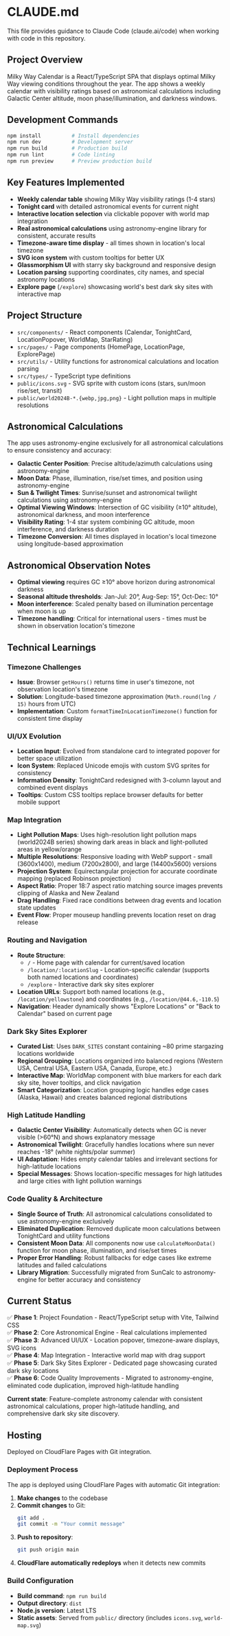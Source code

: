 # CLAUDE.md

This file provides guidance to Claude Code (claude.ai/code) when working with code in this repository.

## Project Overview

Milky Way Calendar is a React/TypeScript SPA that displays optimal Milky Way viewing conditions throughout the year. The app shows a weekly calendar with visibility ratings based on astronomical calculations including Galactic Center altitude, moon phase/illumination, and darkness windows.

## Development Commands

```bash
npm install          # Install dependencies
npm run dev          # Development server
npm run build        # Production build
npm run lint         # Code linting
npm run preview      # Preview production build
```

## Key Features Implemented

- **Weekly calendar table** showing Milky Way visibility ratings (1-4 stars)
- **Tonight card** with detailed astronomical events for current night
- **Interactive location selection** via clickable popover with world map integration
- **Real astronomical calculations** using astronomy-engine library for consistent, accurate results
- **Timezone-aware time display** - all times shown in location's local timezone
- **SVG icon system** with custom tooltips for better UX
- **Glassmorphism UI** with starry sky background and responsive design
- **Location parsing** supporting coordinates, city names, and special astronomy locations
- **Explore page** (`/explore`) showcasing world's best dark sky sites with interactive map

## Project Structure

- `src/components/` - React components (Calendar, TonightCard, LocationPopover, WorldMap, StarRating)
- `src/pages/` - Page components (HomePage, LocationPage, ExplorePage)
- `src/utils/` - Utility functions for astronomical calculations and location parsing
- `src/types/` - TypeScript type definitions
- `public/icons.svg` - SVG sprite with custom icons (stars, sun/moon rise/set, transit)
- `public/world2024B-*.{webp,jpg,png}` - Light pollution maps in multiple resolutions

## Astronomical Calculations

The app uses astronomy-engine exclusively for all astronomical calculations to ensure consistency and accuracy:

- **Galactic Center Position**: Precise altitude/azimuth calculations using astronomy-engine
- **Moon Data**: Phase, illumination, rise/set times, and position using astronomy-engine
- **Sun & Twilight Times**: Sunrise/sunset and astronomical twilight calculations using astronomy-engine
- **Optimal Viewing Windows**: Intersection of GC visibility (≥10° altitude), astronomical darkness, and moon interference
- **Visibility Rating**: 1-4 star system combining GC altitude, moon interference, and darkness duration
- **Timezone Conversion**: All times displayed in location's local timezone using longitude-based approximation

## Astronomical Observation Notes

- **Optimal viewing** requires GC ≥10° above horizon during astronomical darkness
- **Seasonal altitude thresholds**: Jan-Jul: 20°, Aug-Sep: 15°, Oct-Dec: 10°
- **Moon interference**: Scaled penalty based on illumination percentage when moon is up
- **Timezone handling**: Critical for international users - times must be shown in observation location's timezone

## Technical Learnings

### Timezone Challenges
- **Issue**: Browser `getHours()` returns time in user's timezone, not observation location's timezone
- **Solution**: Longitude-based timezone approximation (`Math.round(lng / 15)` hours from UTC)
- **Implementation**: Custom `formatTimeInLocationTimezone()` function for consistent time display

### UI/UX Evolution
- **Location Input**: Evolved from standalone card to integrated popover for better space utilization
- **Icon System**: Replaced Unicode emojis with custom SVG sprites for consistency
- **Information Density**: TonightCard redesigned with 3-column layout and combined event displays
- **Tooltips**: Custom CSS tooltips replace browser defaults for better mobile support

### Map Integration
- **Light Pollution Maps**: Uses high-resolution light pollution maps (world2024B series) showing dark areas in black and light-polluted areas in yellow/orange
- **Multiple Resolutions**: Responsive loading with WebP support - small (3600x1400), medium (7200x2800), and large (14400x5600) versions
- **Projection System**: Equirectangular projection for accurate coordinate mapping (replaced Robinson projection)
- **Aspect Ratio**: Proper 18:7 aspect ratio matching source images prevents clipping of Alaska and New Zealand
- **Drag Handling**: Fixed race conditions between drag events and location state updates
- **Event Flow**: Proper mouseup handling prevents location reset on drag release

### Routing and Navigation
- **Route Structure**: 
  - `/` - Home page with calendar for current/saved location
  - `/location/:locationSlug` - Location-specific calendar (supports both named locations and coordinates)
  - `/explore` - Interactive dark sky sites explorer
- **Location URLs**: Support both named locations (e.g., `/location/yellowstone`) and coordinates (e.g., `/location/@44.6,-110.5`)
- **Navigation**: Header dynamically shows "Explore Locations" or "Back to Calendar" based on current page

### Dark Sky Sites Explorer
- **Curated List**: Uses `DARK_SITES` constant containing ~80 prime stargazing locations worldwide
- **Regional Grouping**: Locations organized into balanced regions (Western USA, Central USA, Eastern USA, Canada, Europe, etc.)
- **Interactive Map**: WorldMap component with blue markers for each dark sky site, hover tooltips, and click navigation
- **Smart Categorization**: Location grouping logic handles edge cases (Alaska, Hawaii) and creates balanced regional distributions

### High Latitude Handling
- **Galactic Center Visibility**: Automatically detects when GC is never visible (>60°N) and shows explanatory message
- **Astronomical Twilight**: Gracefully handles locations where sun never reaches -18° (white nights/polar summer)
- **UI Adaptation**: Hides empty calendar tables and irrelevant sections for high-latitude locations
- **Special Messages**: Shows location-specific messages for high latitudes and large cities with light pollution warnings

### Code Quality & Architecture
- **Single Source of Truth**: All astronomical calculations consolidated to use astronomy-engine exclusively
- **Eliminated Duplication**: Removed duplicate moon calculations between TonightCard and utility functions
- **Consistent Moon Data**: All components now use `calculateMoonData()` function for moon phase, illumination, and rise/set times
- **Proper Error Handling**: Robust fallbacks for edge cases like extreme latitudes and failed calculations
- **Library Migration**: Successfully migrated from SunCalc to astronomy-engine for better accuracy and consistency

## Current Status

✅ **Phase 1**: Project Foundation - React/TypeScript setup with Vite, Tailwind CSS  
✅ **Phase 2**: Core Astronomical Engine - Real calculations implemented  
✅ **Phase 3**: Advanced UI/UX - Location popover, timezone-aware displays, SVG icons  
✅ **Phase 4**: Map Integration - Interactive world map with drag support  
✅ **Phase 5**: Dark Sky Sites Explorer - Dedicated page showcasing curated dark sky locations  
✅ **Phase 6**: Code Quality Improvements - Migrated to astronomy-engine, eliminated code duplication, improved high-latitude handling

**Current state**: Feature-complete astronomy calendar with consistent astronomical calculations, proper high-latitude handling, and comprehensive dark sky site discovery.

## Hosting

Deployed on CloudFlare Pages with Git integration.

### Deployment Process

The app is deployed using CloudFlare Pages with automatic Git integration:

1. **Make changes** to the codebase
2. **Commit changes** to Git:
   ```bash
   git add .
   git commit -m "Your commit message"
   ```
3. **Push to repository**:
   ```bash
   git push origin main
   ```
4. **CloudFlare automatically redeploys** when it detects new commits

### Build Configuration

- **Build command**: `npm run build`
- **Output directory**: `dist`
- **Node.js version**: Latest LTS
- **Static assets**: Served from `public/` directory (includes `icons.svg`, `world-map.svg`)